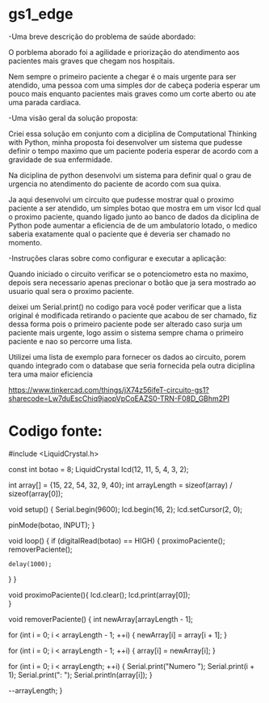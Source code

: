 # gs1_edge

-Uma breve descrição do problema de saúde abordado:

  O porblema aborado foi a agilidade e priorização do atendimento aos pacientes mais graves que chegam nos hospitais.
  
  Nem sempre o primeiro paciente a chegar é o mais urgente para ser atendido, uma pessoa com uma simples dor de cabeça 
  poderia esperar um pouco mais enquanto pacientes mais graves como um corte aberto ou ate uma parada cardiaca.

  
-Uma visão geral da solução proposta:

  Criei essa solução em  conjunto com a diciplina de Computational Thinking with Python, minha proposta foi desenvolver um sistema
  que pudesse definir o tempo maximo que um paciente poderia esperar de acordo com a gravidade de sua enfermidade.
  
  Na diciplina de python desenvolvi um sistema para definir qual o grau de urgencia no atendimento do paciente de acordo com sua quixa.

  Ja aqui desenvolvi um circuito que pudesse mostrar qual o proximo paciente a ser atendido, um simples botao que mostra em um visor lcd 
  qual o proximo paciente, quando ligado junto ao banco de dados da diciplina de Python pode aumentar a eficiencia de de um ambulatorio lotado,
  o medico saberia exatamente qual o paciente que é deveria ser chamado no momento.


-Instruções claras sobre como configurar e executar a aplicação:

  Quando iniciado o circuito verificar se o potenciometro esta no maximo, depois sera necessario apenas precionar o botão que ja sera mostrado ao
  usuario qual sera o proximo paciente.

  deixei um Serial.print() no codigo para você poder verificar que a lista original é modificada retirando o paciente que acabou de ser chamado,
  fiz dessa forma pois o primeiro paciente pode ser alterado caso surja um paciente mais urgente, logo assim o sistema sempre chama o primeiro paciente
  e nao so percorre uma lista.
  
  Utilizei uma lista de exemplo para fornecer os dados ao circuito, porem quando integrado com o database que seria fornecida pela outra diciplina
  tera uma maior eficiencia 



https://www.tinkercad.com/things/jX74z56ifeT-circuito-gs1?sharecode=Lw7duEscChiq9jaopVpCoEAZS0-TRN-F08D_GBhm2PI

# Codigo fonte:

#include <LiquidCrystal.h>

const int botao = 8;
LiquidCrystal lcd(12, 11, 5, 4, 3, 2);

int array[] = {15, 22, 54, 32, 9, 40};
int arrayLength = sizeof(array) / sizeof(array[0]);

void setup()
{
  Serial.begin(9600);
  lcd.begin(16, 2);
  lcd.setCursor(2, 0);
  
  pinMode(botao, INPUT);
}


void loop()
{
  if (digitalRead(botao) == HIGH) {
    proximoPaciente();
    removerPaciente();
    
    delay(1000);
  }
}


void proximoPaciente(){
  	lcd.clear();
  	lcd.print(array[0]);  
}


void removerPaciente() {
  int newArray[arrayLength - 1];

  for (int i = 0; i < arrayLength - 1; ++i) {
    newArray[i] = array[i + 1]; 
  }

  for (int i = 0; i < arrayLength - 1; ++i) {
    array[i] = newArray[i]; 
  }

  for (int i = 0; i < arrayLength; ++i) {
    Serial.print("Numero ");
    Serial.print(i + 1);
    Serial.print(": ");
    Serial.println(array[i]);
  }

  --arrayLength;
}
